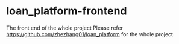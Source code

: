 # loan_platform-frontend
The front end of the whole project
Please refer https://github.com/zhezhang01/loan_platform for the whole project
